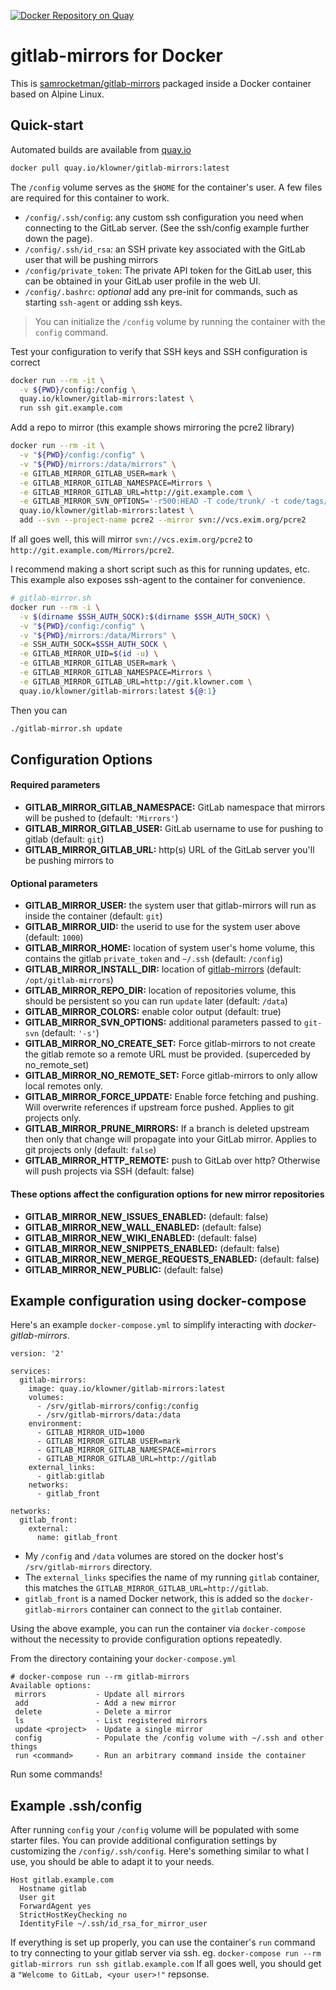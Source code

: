 [![Docker Repository on Quay](https://quay.io/repository/klowner/gitlab-mirrors/status "Docker Repository on Quay")](https://quay.io/repository/klowner/gitlab-mirrors)

# gitlab-mirrors for Docker

This is [samrocketman/gitlab-mirrors](https://github.com/samrocketman/gitlab-mirrors) packaged inside a Docker container
based on Alpine Linux.

## Quick-start
Automated builds are available from [quay.io](https://quay.io)
```bash
docker pull quay.io/klowner/gitlab-mirrors:latest
```
The `/config` volume serves as the `$HOME` for the container's user. A few files are required for this container to work.
- `/config/.ssh/config`: any custom ssh configuration you need when connecting to the GitLab server. (See the ssh/config example further down the page).
- `/config/.ssh/id_rsa`: an SSH private key associated with the GitLab user that will be pushing mirrors
- `/config/private_token`: The private API token for the GitLab user, this can be obtained in your GitLab user profile in the web UI.
- `/config/.bashrc`: *optional* add any pre-init for commands, such as starting `ssh-agent` or adding ssh keys.

> You can initialize the `/config` volume by running the container with the `config` command.

Test your configuration to verify that SSH keys and SSH configuration is correct
```bash
docker run --rm -it \
  -v ${PWD}/config:/config \
  quay.io/klowner/gitlab-mirrors:latest \
  run ssh git.example.com
```

Add a repo to mirror (this example shows mirroring the pcre2 library)
```bash
docker run --rm -it \
  -v "${PWD}/config:/config" \
  -v "${PWD}/mirrors:/data/mirrors" \
  -e GITLAB_MIRROR_GITLAB_USER=mark \
  -e GITLAB_MIRROR_GITLAB_NAMESPACE=Mirrors \
  -e GITLAB_MIRROR_GITLAB_URL=http://git.example.com \
  -e GITLAB_MIRROR_SVN_OPTIONS='-r500:HEAD -T code/trunk/ -t code/tags/' \
  quay.io/klowner/gitlab-mirrors:latest \
  add --svn --project-name pcre2 --mirror svn://vcs.exim.org/pcre2
```
If all goes well, this will mirror `svn://vcs.exim.org/pcre2` to `http://git.example.com/Mirrors/pcre2`.

I recommend making a short script such as this for running updates, etc. This example also exposes ssh-agent to the container for convenience.
```bash
# gitlab-mirror.sh
docker run --rm -i \
  -v $(dirname $SSH_AUTH_SOCK):$(dirname $SSH_AUTH_SOCK) \
  -v "${PWD}/config:/config" \
  -v "${PWD}/mirrors:/data/Mirrors" \
  -e SSH_AUTH_SOCK=$SSH_AUTH_SOCK \
  -e GITLAB_MIRROR_UID=$(id -u) \
  -e GITLAB_MIRROR_GITLAB_USER=mark \
  -e GITLAB_MIRROR_GITLAB_NAMESPACE=Mirrors \
  -e GITLAB_MIRROR_GITLAB_URL=http://git.klowner.com \
  quay.io/klowner/gitlab-mirrors:latest ${@:1}
```
Then you can
```bash
./gitlab-mirror.sh update
```

## Configuration Options
#### Required parameters
- **GITLAB_MIRROR_GITLAB_NAMESPACE:** GitLab namespace that mirrors will be pushed to (default: `'Mirrors'`)
- **GITLAB_MIRROR_GITLAB_USER:** GitLab username to use for pushing to gitlab (default: `git`)
- **GITLAB_MIRROR_GITLAB_URL:** http(s) URL of the GitLab server you'll be pushing mirrors to

#### Optional parameters
- **GITLAB_MIRROR_USER:** the system user that gitlab-mirrors will run as inside the container (default: `git`)
- **GITLAB_MIRROR_UID:** the userid to use for the system user above (default: `1000`)
- **GITLAB_MIRROR_HOME:** location of system user's home volume, this contains the gitlab `private_token` and `~/.ssh` (default: `/config`)
- **GITLAB_MIRROR_INSTALL_DIR:** location of [gitlab-mirrors](https://github.com/samrocketman/gitlab-mirrors/) (default: `/opt/gitlab-mirrors`)
- **GITLAB_MIRROR_REPO_DIR:** location of repositories volume, this should be persistent so you can run `update` later (default: `/data`)
- **GITLAB_MIRROR_COLORS:** enable color output (default: true)
- **GITLAB_MIRROR_SVN_OPTIONS:** additional parameters passed to `git-svn` (default: `'-s'`)
- **GITLAB_MIRROR_NO_CREATE_SET:** Force gitlab-mirrors to not create the gitlab remote so a remote URL must be provided. (superceded by no_remote_set)
- **GITLAB_MIRROR_NO_REMOTE_SET:** Force gitlab-mirrors to only allow local remotes only.
- **GITLAB_MIRROR_FORCE_UPDATE:** Enable force fetching and pushing. Will overwrite references if upstream force pushed. Applies to git projects only.
- **GITLAB_MIRROR_PRUNE_MIRRORS:** If a branch is deleted upstream then only that change will propagate into your GitLab mirror. Applies to git projects only (default: `false`)
- **GITLAB_MIRROR_HTTP_REMOTE:** push to GitLab over http? Otherwise will push projects via SSH (default: false)

#### These options affect the configuration options for new mirror repositories
- **GITLAB_MIRROR_NEW_ISSUES_ENABLED:** (default: false)
- **GITLAB_MIRROR_NEW_WALL_ENABLED:** (default: false)
- **GITLAB_MIRROR_NEW_WIKI_ENABLED:** (default: false)
- **GITLAB_MIRROR_NEW_SNIPPETS_ENABLED:** (default: false)
- **GITLAB_MIRROR_NEW_MERGE_REQUESTS_ENABLED:** (default: false)
- **GITLAB_MIRROR_NEW_PUBLIC:** (default: false)


## Example configuration using docker-compose
Here's an example `docker-compose.yml` to simplify interacting with *docker-gitlab-mirrors*.
```
version: '2'

services:
  gitlab-mirrors:
    image: quay.io/klowner/gitlab-mirrors:latest
    volumes:
      - /srv/gitlab-mirrors/config:/config
      - /srv/gitlab-mirrors/data:/data
    environment:
      - GITLAB_MIRROR_UID=1000
      - GITLAB_MIRROR_GITLAB_USER=mark
      - GITLAB_MIRROR_GITLAB_NAMESPACE=mirrors
      - GITLAB_MIRROR_GITLAB_URL=http://gitlab
    external_links:
      - gitlab:gitlab
    networks:
      - gitlab_front

networks:
  gitlab_front:
    external:
      name: gitlab_front
```
- My `/config` and `/data` volumes are stored on the docker host's `/srv/gitlab-mirrors` directory.
- The `external_links` specifies the name of my running `gitlab` container, this matches the `GITLAB_MIRROR_GITLAB_URL=http://gitlab`.
- `gitlab_front` is a named Docker network, this is added so the `docker-gitlab-mirrors` container can connect to the `gitlab` container.

Using the above example, you can run the container via `docker-compose` without the necessity to provide configuration options repeatedly.

From the directory containing your `docker-compose.yml`
```
# docker-compose run --rm gitlab-mirrors
Available options:
 mirrors           - Update all mirrors
 add               - Add a new mirror
 delete            - Delete a mirror
 ls                - List registered mirrors
 update <project>  - Update a single mirror
 config            - Populate the /config volume with ~/.ssh and other things
 run <command>     - Run an arbitrary command inside the container
```
Run some commands!

## Example .ssh/config
After running `config` your `/config` volume will be populated with some starter files. You can provide additional configuration settings by customizing the `/config/.ssh/config`. Here's something similar to what I use, you should be able to adapt it to your needs.
```
Host gitlab.example.com
  Hostname gitlab
  User git
  ForwardAgent yes
  StrictHostKeyChecking no
  IdentityFile ~/.ssh/id_rsa_for_mirror_user
```
If everything is set up properly, you can use the container's `run` command to try connecting to your gitlab server via ssh. eg.
`docker-compose run --rm gitlab-mirrors run ssh gitlab.example.com`
If all goes well, you should get a `"Welcome to GitLab, <your user>!"` repsonse.
